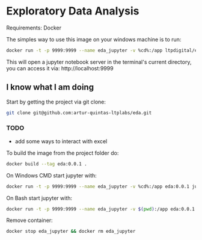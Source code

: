 # Exploratory Data Analysis

Requirements: Docker


The simples way to use this image on your windows machine is to run:

```bash
docker run -t -p 9999:9999 --name eda_jupyter -v %cd%:/app ltpdigital/eda jupyter notebook --port 9999 --ip=0.0.0.0 --allow-root
```

This will open a jupyter notebook server in the terminal's current directory, you can access it via: http://localhost:9999

## I know what I am doing

Start by getting the project via git clone:

```bash
git clone git@github.com:artur-quintas-ltplabs/eda.git
```

### TODO
* add some ways to interact with excel

To build the image from the project folder do:
```bash
docker build --tag eda:0.0.1 .
```

On Windows CMD start jupyter with:
```bash
docker run -t -p 9999:9999 --name eda_jupyter -v %cd%:/app eda:0.0.1 jupyter notebook --port 9999 --ip=0.0.0.0 --allow-root
```

On Bash start jupyter with:
```bash
docker run -t -p 9999:9999 --name eda_jupyter -v $(pwd):/app eda:0.0.1 jupyter notebook --port 9999 --ip=0.0.0.0 --allow-root
```

Remove container:
```bash
docker stop eda_jupyter && docker rm eda_jupyter
```